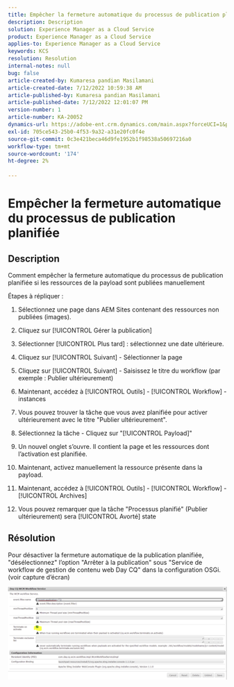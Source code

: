 ```yaml
---
title: Empêcher la fermeture automatique du processus de publication planifiée
description: Description
solution: Experience Manager as a Cloud Service
product: Experience Manager as a Cloud Service
applies-to: Experience Manager as a Cloud Service
keywords: KCS
resolution: Resolution
internal-notes: null
bug: false
article-created-by: Kumaresa pandian Masilamani
article-created-date: 7/12/2022 10:59:38 AM
article-published-by: Kumaresa pandian Masilamani
article-published-date: 7/12/2022 12:01:07 PM
version-number: 1
article-number: KA-20052
dynamics-url: https://adobe-ent.crm.dynamics.com/main.aspx?forceUCI=1&pagetype=entityrecord&etn=knowledgearticle&id=8202b9b5-d101-ed11-82e4-00224809fe22
exl-id: 705ce543-25b0-4f53-9a32-a31e20fc0f4e
source-git-commit: 0c3e421beca46d9fe1952b1f98538a50697216a0
workflow-type: tm+mt
source-wordcount: '174'
ht-degree: 2%

---
```


# Empêcher la fermeture automatique du processus de publication planifiée

## Description


Comment empêcher la fermeture automatique du processus de publication planifiée si les ressources de la payload sont publiées manuellement

Étapes à répliquer :

1. Sélectionnez une page dans AEM Sites contenant des ressources non publiées (images).

2. Cliquez sur [!UICONTROL Gérer la publication]

3. Sélectionner [!UICONTROL Plus tard] : sélectionnez une date ultérieure.

4. Cliquez sur [!UICONTROL Suivant] - Sélectionner la page

5. Cliquez sur [!UICONTROL Suivant] - Saisissez le titre du workflow (par exemple : Publier ultérieurement)

6. Maintenant, accédez à [!UICONTROL Outils] - [!UICONTROL Workflow] - instances

7. Vous pouvez trouver la tâche que vous avez planifiée pour activer ultérieurement avec le titre &quot;Publier ultérieurement&quot;.

8. Sélectionnez la tâche - Cliquez sur &quot;[!UICONTROL Payload]&quot;

9. Un nouvel onglet s’ouvre. Il contient la page et les ressources dont l’activation est planifiée.

10. Maintenant, activez manuellement la ressource présente dans la payload.

11. Maintenant, accédez à [!UICONTROL Outils] - [!UICONTROL Workflow] - [!UICONTROL Archives]

12. Vous pouvez remarquer que la tâche &quot;Processus planifié&quot; (Publier ultérieurement) sera [!UICONTROL Avorté] state




## Résolution


Pour désactiver la fermeture automatique de la publication planifiée, &quot;désélectionnez&quot; l’option &quot;Arrêter à la publication&quot; sous &quot;Service de workflow de gestion de contenu web Day CQ&quot; dans la configuration OSGi. (voir capture d’écran)



![](assets/d1e5b094-d901-ed11-82e4-00224809fe22.png)
